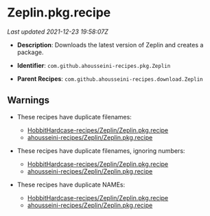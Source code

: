 # Zeplin.pkg.recipe

_Last updated 2021-12-23 19:58:07Z_

- **Description**: Downloads the latest version of Zeplin and creates a package.

- **Identifier**: `com.github.ahousseini-recipes.pkg.Zeplin`

- **Parent Recipes**: `com.github.ahousseini-recipes.download.Zeplin`

## Warnings

- These recipes have duplicate filenames:
    - [HobbitHardcase-recipes/Zeplin/Zeplin.pkg.recipe](/autopkg-dupe-tracker/HobbitHardcase-recipes/Zeplin/Zeplin.pkg.recipe)
    - [ahousseini-recipes/Zeplin/Zeplin.pkg.recipe](/autopkg-dupe-tracker/ahousseini-recipes/Zeplin/Zeplin.pkg.recipe)

- These recipes have duplicate filenames, ignoring numbers:
    - [HobbitHardcase-recipes/Zeplin/Zeplin.pkg.recipe](/autopkg-dupe-tracker/HobbitHardcase-recipes/Zeplin/Zeplin.pkg.recipe)
    - [ahousseini-recipes/Zeplin/Zeplin.pkg.recipe](/autopkg-dupe-tracker/ahousseini-recipes/Zeplin/Zeplin.pkg.recipe)

- These recipes have duplicate NAMEs:
    - [HobbitHardcase-recipes/Zeplin/Zeplin.pkg.recipe](/autopkg-dupe-tracker/HobbitHardcase-recipes/Zeplin/Zeplin.pkg.recipe)
    - [ahousseini-recipes/Zeplin/Zeplin.pkg.recipe](/autopkg-dupe-tracker/ahousseini-recipes/Zeplin/Zeplin.pkg.recipe)